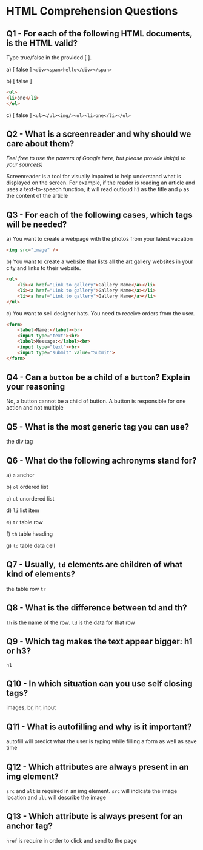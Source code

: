 # HTML Comprehension Questions

## Q1 - For each of the following HTML documents, is the HTML valid?

Type true/false in the provided [ ].

a) [ false ] `<div><span>hello</div></span>`

b) [ false ]

```html
<ul>
<li>one</li>
</ol>
```

c) [ false ] `<ul></ul><img/><ol><li>one</li></ol>`

## Q2 - What is a screenreader and why should we care about them?

_Feel free to use the powers of Google here, but please provide link(s) to your source(s)_

Screenreader is a tool for visually impaired to help understand what is displayed on the screen. For example, if the reader is reading an article and uses a text-to-speech function, it will read outloud `h1` as the title and `p` as the content of the article

## Q3 - For each of the following cases, which tags will be needed?

a) You want to create a webpage with the photos from your latest vacation
```html
<img src="image" />
```

b) You want to create a website that lists all the art gallery websites in your city and links to their website.
```html
<ul>
    <li><a href="Link to gallery">Gallery Name</a></li>
    <li><a href="Link to gallery">Gallery Name</a></li>
    <li><a href="Link to gallery">Gallery Name</a></li>
</ul>
```

c) You want to sell designer hats. You need to receive orders from the user.
```html
<form>
    <label>Name:</label><br>
    <input type="text"><br>
    <label>Message:</label><br>
    <input type="text"><br>
    <input type="submit" value="Submit">
</form>
```

## Q4 - Can a `button` be a child of a `button`? Explain your reasoning
No, a button cannot be a child of button. A button is responsible for one action and not multiple

## Q5 - What is the most generic tag you can use?
the div tag

## Q6 - What do the following achronyms stand for?

a) `a` anchor

b) `ol` ordered list

c) `ul` unordered list

d) `li` list item

e) `tr` table row

f) `th` table heading

g) `td` table data cell

## Q7 - Usually, `td` elements are children of what kind of elements?
the table row `tr`

## Q8 - What is the difference between td and th?
`th` is the name of the row. `td` is the data for that row

## Q9 - Which tag makes the text appear bigger: h1 or h3?
`h1`

## Q10 - In which situation can you use self closing tags?
images, br, hr, input

## Q11 - What is autofilling and why is it important?
autofill will predict what the user is typing while filling a form as well as save time

## Q12 - Which attributes are always present in an img element?
`src` and `alt` is required in an img element. `src` will indicate the image location and `alt` will describe the image

## Q13 - Which attribute is always present for an anchor tag?
`href` is require in order to click and send to the page